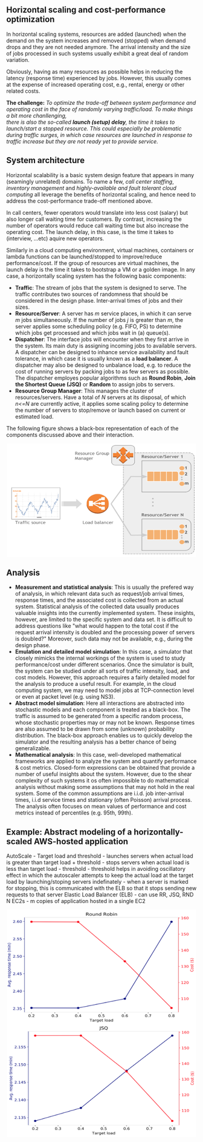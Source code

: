 
## Horizontal scaling and cost-performance optimization

In horizontal scaling systems, resources are added (launched) when the demand on the system increases
and removed (stopped) when demand drops and they are not needed anymore. 
The arrival intensity and the size of jobs processed 
in such systems usually exhibit a great deal of random variation. 

Obviously, having as many resources as possible helps in reducing the latency (response time) 
experienced by jobs. However, this usually comes at the expense of increased operating cost, e.g.,
rental, energy or other related costs.

**The challenge:** *To optimize the trade-off between system performance and operating cost 
in the face of randomly varying traffic/load. To make things a bit more chanllenging,  
there is also the so-called **launch (setup) delay**, the time it takes to launch/start a 
stopped resource. This could especially be problematic during traffic surges, in which 
case resources are launched in response to traffic increase but they are not ready yet 
to provide service.* 

## System architecture

Horizontal scalability is a basic system design feature that appears in many 
(seamingly unrelated) domains. To name a few, *call center staffing*, *inventory management* and
*highly-available and fault tolerant cloud computing* all leverage the benefits of 
horizontal scaling, and hence need to address the cost-performance trade-off mentioned 
above.

In call centers, fewer operators would translate into less cost (salary) but also longer call 
waiting time for customers. By contrast, increasing the number of operators would reduce call 
waiting time but also increase the operating cost. The launch delay, in this case, is the 
time it takes to (interview, ...etc) aquire new operators. 

Similarly in a cloud computing environment, virtual machines, containers or lambda functions can be 
launched/stopped to improve/reduce performance/cost. If the group of resources are virtual 
machines, the launch delay is the time it takes to bootstrap a VM or a golden image. In any
case, a horizontally scaling system has the following basic components:

- **Traffic**: The stream of jobs that the system is designed to serve. The traffic contributes two 
sources of randomness that should be considered in the design phase. Inter-arrival times of jobs 
and their sizes.
- **Resource/Server**: A server has *m* service places, in which it can serve *m* jobs simultaneously.
If the number of jobs *j* is greater than *m*, the server applies some scheduling policy (e.g. FIFO, PS)
to determine which jobs get processed and which jobs wait in (a) queue(s).
- **Dispatcher**: The interface jobs will encounter when they first arrive in the system. Its main duty is 
assigning incoming jobs to available servers. A dispatcher can be designed to inhance service 
availability and fault tolerance, in which case it is usually known as a **load balancer**.
A dispatcher may also be designed to unbalance load, e.g. to reduce the cost of running servers 
by packing jobs to as few servers as possible. The dispatcher employes popular algorithms such as
**Round Robin**, **Join the Shortest Queue (JSQ)** or **Random** to assign jobs to servers.
- **Resource Group Manager**: This manages the cluster of resources/servers. Have a total of *N* servers
at its disposal, of which *n<=N* are currently active, it applies some scaling policy to determine the number
of servers to stop/remove or launch based on current or estimated load.

The following figure shows a black-box representation of each of the components discussed above and their interaction.

<center><img src="figures/resource-group-arch.png" align="middle" style="width: 500px; height: 300px" /></center>

## Analysis

- **Measurement and statistical analysis**: This is usually the prefered way of analysis, in which 
relevant data such as request/job arrival times, response times, and the associated cost is collected
from an actual system. Statistical analysis of the collected data usually produces valuable insights 
into the currently implemented system. These insights, however, are limited to the specific system 
and data set. It is difficult to address questions like "what would happen to the total cost if the 
request arrival intensity is doubled and the processing power of servers is doubled?" Moreover,
such data may not be available, e.g., during the design phase.
- **Emulation and detailed model simulation**: In this case, a simulator that closely mimicks the 
internal workings of the system is used to study performance/cost under different scenarios. Once 
the simulator is built, the system can be studied under all sorts of traffic intensity, load, and 
cost models. However, this approach requires a fairly detailed model for the analysis to produce 
a useful result. For example, in the cloud computing system, we may need to model jobs at 
TCP-connection level or even at packet level (e.g. using NS3).
- **Abstract model simulation**: Here all interactions are abstracted into stochastic models and 
each component is treated as a black-box. The traffic is assumed to be generated from a specific random process, 
whose stochastic properties may or may not be known. Response times are also assumed to be drawn from some 
(unknown) probability distribution. The black-box approach enables us to quickly develop 
the simulator and the resulting analysis has a better chance of being generalizable.
- **Mathematical analysis**: In this case, well-developed mathematical frameworks are applied to 
analyze the system and quantify performance & cost metrics. Closed-form expressions can be obtained 
that provide a number of useful insights about the system. However, due to the shear complexity of 
such systems it os often impossible to do mathematical analysis without making some assumptions 
that may not hold in the real system. Some of the common assumptions are i.i.d. job inter-arrival 
times, i.i.d service times and stationary (often Poisson) arrival process. The analysis often 
focuses on mean values of performance and cost metrics instead of percentiles (e.g. 95th, 99th).

## Example: Abstract modeling of a horizontally-scaled AWS-hosted application

AutoScale - Target load and threshold - launches servers when actual load is greater than target load + threshold
									  - stops servers when actual load is less than target load - threshold
									  - threshold helps in avoiding oscillatory effect in which the autoscaler attempts to 
									  keep the actual load at the target load by launching/stoping servers indefinately
									  - when a server is marked for stopping, this is communicated with the ELB so that 
									  it stops sending new requests to that server
Elastic Load Balancer (ELB) - can use RR, JSQ, RND
N EC2s - m copies of application hosted in a single EC2


<center><img src="figures/roundrobin.png" align="middle" style="width: 500px; height: 300px" /></center>


<center><img src="figures/jsq.png" align="middle" style="width: 500px; height: 300px" /></center>
